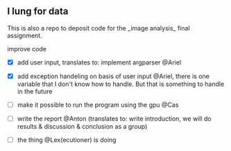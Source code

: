 <h2>I lung for data</h2>
This is also a repo to deposit code for the _image analysis_ final assignment.

improve code
- [x] add user input, translates to: implement argparser @Ariel
- [x] add exception handeling on basis of user input @Ariel, there is one variable that I don't know how to handle. But that is something to handle in the future
- [ ] make it possible to run the program using the gpu @Cas
- [ ] write the report @Anton (translates to: write introduction, we will do results & discussion &  conclusion as a group)
- [ ] the thing @Lex(ecutioner) is doing 

